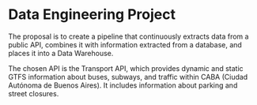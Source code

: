# Data Engineering Project

The proposal is to create a pipeline that continuously extracts data from a public API, combines it with information extracted from a database, and places it into a Data Warehouse.

The chosen API is the Transport API, which provides dynamic and static GTFS information about buses, subways, and traffic within CABA (Ciudad Autónoma de Buenos Aires). It includes information about parking and street closures.